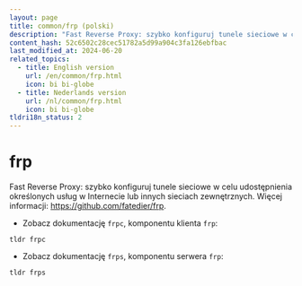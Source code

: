 ```yaml
---
layout: page
title: common/frp (polski)
description: "Fast Reverse Proxy: szybko konfiguruj tunele sieciowe w celu udostępnienia określonych usług w Internecie lub innych sieciach zewnętrznych."
content_hash: 52c6502c28cec51782a5d99a904c3fa126ebfbac
last_modified_at: 2024-06-20
related_topics:
  - title: English version
    url: /en/common/frp.html
    icon: bi bi-globe
  - title: Nederlands version
    url: /nl/common/frp.html
    icon: bi bi-globe
tldri18n_status: 2
---
```

# frp

Fast Reverse Proxy: szybko konfiguruj tunele sieciowe w celu udostępnienia określonych usług w Internecie lub innych sieciach zewnętrznych.
Więcej informacji: <https://github.com/fatedier/frp>.

- Zobacz dokumentację `frpc`, komponentu klienta `frp`:

`tldr frpc`

- Zobacz dokumentację `frps`, komponentu serwera `frp`:

`tldr frps`
